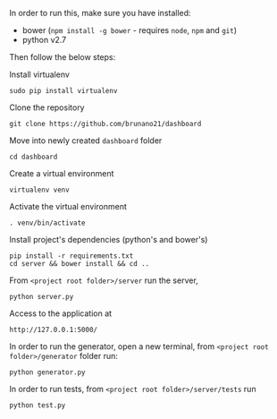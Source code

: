 In order to run this, make sure you have installed:
- bower (`npm install -g bower` - requires `node`, `npm` and `git`)
- python v2.7

Then follow the below steps:

Install virtualenv

    sudo pip install virtualenv
Clone the repository

	git clone https://github.com/brunano21/dashboard

Move into newly created `dashboard` folder

	cd dashboard

Create a virtual environment

	virtualenv venv

Activate the virtual environment

	. venv/bin/activate

Install project's dependencies (python's and bower's)

	pip install -r requirements.txt
	cd server && bower install && cd ..

From `<project root folder>/server` run the server,

	python server.py

Access to the application at

	http://127.0.0.1:5000/

In order to run the generator, open a new terminal, from `<project root folder>/generator` folder run:

	python generator.py

In order to run tests, from `<project root folder>/server/tests` run

	python test.py
